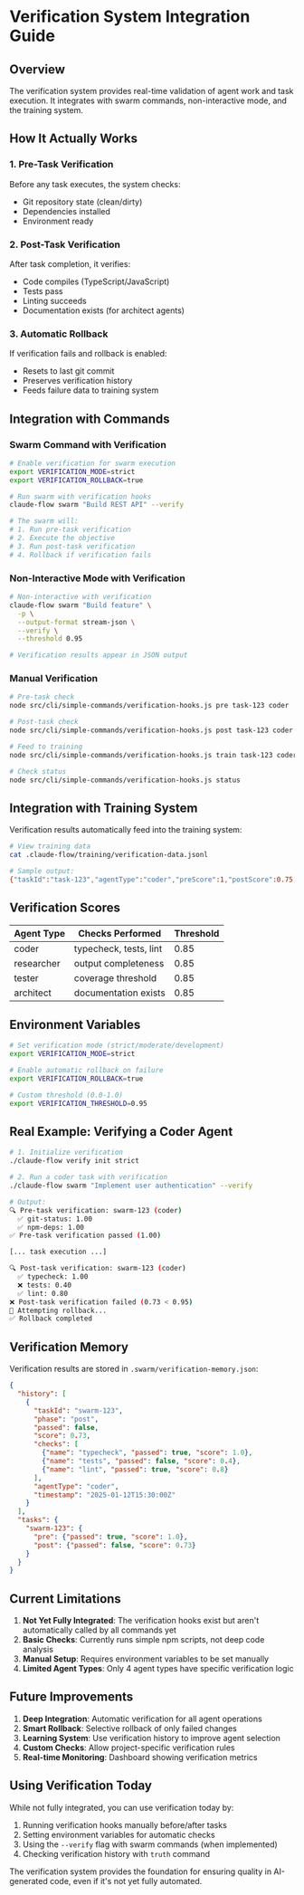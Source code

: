 # Verification System Integration Guide

## Overview

The verification system provides real-time validation of agent work and task execution. It integrates with swarm commands, non-interactive mode, and the training system.

## How It Actually Works

### 1. **Pre-Task Verification**
Before any task executes, the system checks:
- Git repository state (clean/dirty)
- Dependencies installed
- Environment ready

### 2. **Post-Task Verification**
After task completion, it verifies:
- Code compiles (TypeScript/JavaScript)
- Tests pass
- Linting succeeds
- Documentation exists (for architect agents)

### 3. **Automatic Rollback**
If verification fails and rollback is enabled:
- Resets to last git commit
- Preserves verification history
- Feeds failure data to training system

## Integration with Commands

### Swarm Command with Verification

```bash
# Enable verification for swarm execution
export VERIFICATION_MODE=strict
export VERIFICATION_ROLLBACK=true

# Run swarm with verification hooks
claude-flow swarm "Build REST API" --verify

# The swarm will:
# 1. Run pre-task verification
# 2. Execute the objective
# 3. Run post-task verification
# 4. Rollback if verification fails
```

### Non-Interactive Mode with Verification

```bash
# Non-interactive with verification
claude-flow swarm "Build feature" \
  -p \
  --output-format stream-json \
  --verify \
  --threshold 0.95

# Verification results appear in JSON output
```

### Manual Verification

```bash
# Pre-task check
node src/cli/simple-commands/verification-hooks.js pre task-123 coder

# Post-task check
node src/cli/simple-commands/verification-hooks.js post task-123 coder

# Feed to training
node src/cli/simple-commands/verification-hooks.js train task-123 coder

# Check status
node src/cli/simple-commands/verification-hooks.js status
```

## Integration with Training System

Verification results automatically feed into the training system:

```bash
# View training data
cat .claude-flow/training/verification-data.jsonl

# Sample output:
{"taskId":"task-123","agentType":"coder","preScore":1,"postScore":0.75,"success":false,"timestamp":"2025-01-12T15:00:00Z"}
```

## Verification Scores

| Agent Type | Checks Performed | Threshold |
|------------|-----------------|-----------|
| coder | typecheck, tests, lint | 0.85 |
| researcher | output completeness | 0.85 |
| tester | coverage threshold | 0.85 |
| architect | documentation exists | 0.85 |

## Environment Variables

```bash
# Set verification mode (strict/moderate/development)
export VERIFICATION_MODE=strict

# Enable automatic rollback on failure
export VERIFICATION_ROLLBACK=true

# Custom threshold (0.0-1.0)
export VERIFICATION_THRESHOLD=0.95
```

## Real Example: Verifying a Coder Agent

```bash
# 1. Initialize verification
./claude-flow verify init strict

# 2. Run a coder task with verification
./claude-flow swarm "Implement user authentication" --verify

# Output:
🔍 Pre-task verification: swarm-123 (coder)
  ✅ git-status: 1.00
  ✅ npm-deps: 1.00
✅ Pre-task verification passed (1.00)

[... task execution ...]

🔍 Post-task verification: swarm-123 (coder)
  ✅ typecheck: 1.00
  ❌ tests: 0.40
  ✅ lint: 0.80
❌ Post-task verification failed (0.73 < 0.95)
🔄 Attempting rollback...
✅ Rollback completed
```

## Verification Memory

Verification results are stored in `.swarm/verification-memory.json`:

```json
{
  "history": [
    {
      "taskId": "swarm-123",
      "phase": "post",
      "passed": false,
      "score": 0.73,
      "checks": [
        {"name": "typecheck", "passed": true, "score": 1.0},
        {"name": "tests", "passed": false, "score": 0.4},
        {"name": "lint", "passed": true, "score": 0.8}
      ],
      "agentType": "coder",
      "timestamp": "2025-01-12T15:30:00Z"
    }
  ],
  "tasks": {
    "swarm-123": {
      "pre": {"passed": true, "score": 1.0},
      "post": {"passed": false, "score": 0.73}
    }
  }
}
```

## Current Limitations

1. **Not Yet Fully Integrated**: The verification hooks exist but aren't automatically called by all commands yet
2. **Basic Checks**: Currently runs simple npm scripts, not deep code analysis
3. **Manual Setup**: Requires environment variables to be set manually
4. **Limited Agent Types**: Only 4 agent types have specific verification logic

## Future Improvements

1. **Deep Integration**: Automatic verification for all agent operations
2. **Smart Rollback**: Selective rollback of only failed changes
3. **Learning System**: Use verification history to improve agent selection
4. **Custom Checks**: Allow project-specific verification rules
5. **Real-time Monitoring**: Dashboard showing verification metrics

## Using Verification Today

While not fully integrated, you can use verification today by:

1. Running verification hooks manually before/after tasks
2. Setting environment variables for automatic checks
3. Using the `--verify` flag with swarm commands (when implemented)
4. Checking verification history with `truth` command

The verification system provides the foundation for ensuring quality in AI-generated code, even if it's not yet fully automated.